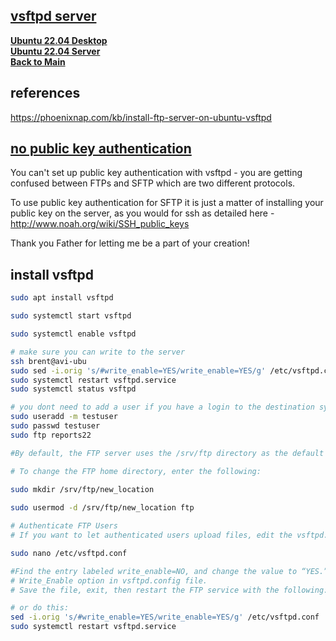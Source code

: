 ## **[vsftpd server](https://phoenixnap.com/kb/install-ftp-server-on-ubuntu-vsftpd)**

**[Ubuntu 22.04 Desktop](../../ubuntu22-04/desktop-install.md)**\
**[Ubuntu 22.04 Server](../../ubuntu22-04/server-install.md)**\
**[Back to Main](../../../README.md)**

## references

<https://phoenixnap.com/kb/install-ftp-server-on-ubuntu-vsftpd>

## **[no public key authentication](https://www.jscape.com/blog/setting-up-sftp-public-key-authentication-command-line)**

You can't set up public key authentication with vsftpd - you are getting confused between FTPs and SFTP which are two different protocols.

To use public key authentication for SFTP it is just a matter of installing your public key on the server, as you would for ssh as detailed here - <http://www.noah.org/wiki/SSH_public_keys>

Thank you Father for letting me be a part of your creation!

## install vsftpd

```bash
sudo apt install vsftpd 

sudo systemctl start vsftpd 

sudo systemctl enable vsftpd 

# make sure you can write to the server
ssh brent@avi-ubu
sudo sed -i.orig 's/#write_enable=YES/write_enable=YES/g' /etc/vsftpd.conf
sudo systemctl restart vsftpd.service
sudo systemctl status vsftpd 

# you dont need to add a user if you have a login to the destination system.
sudo useradd -m testuser 
sudo passwd testuser 
sudo ftp reports22 

#By default, the FTP server uses the /srv/ftp directory as the default directory. You can change this by creating a new directory and changing the FTP user home directory. 

# To change the FTP home directory, enter the following: 

sudo mkdir /srv/ftp/new_location 
 
sudo usermod -d /srv/ftp/new_location ftp 

# Authenticate FTP Users
# If you want to let authenticated users upload files, edit the vsftpd.conf file by entering the following:

sudo nano /etc/vsftpd.conf

#Find the entry labeled write_enable=NO, and change the value to “YES.”
# Write_Enable option in vsftpd.config file.
# Save the file, exit, then restart the FTP service with the following:

# or do this: 
sed -i.orig 's/#write_enable=YES/write_enable=YES/g' /etc/vsftpd.conf
sudo systemctl restart vsftpd.service
```
